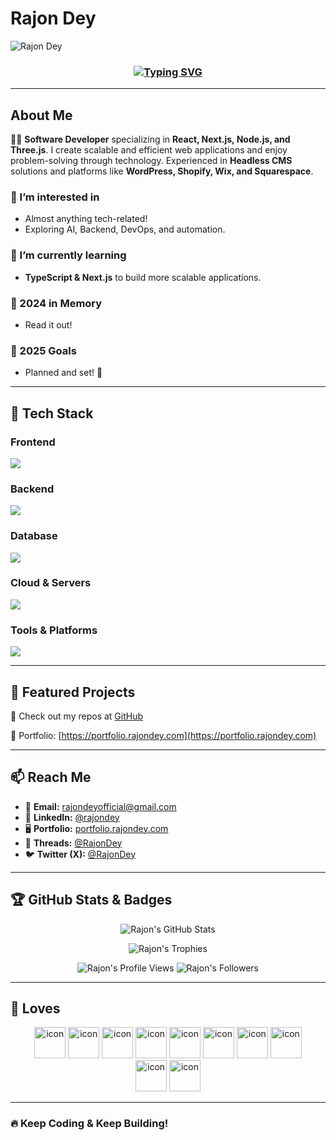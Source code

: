 # Rajon Dey

<img align="center" src="https://github.com/RajonDey/RajonDey/blob/main/img/your-banner-image.png" alt="Rajon Dey" />

<h3 align="center">
  <a href="https://git.io/typing-svg">
    <img src="https://readme-typing-svg.demolab.com?font=Fira+Code&size=24&pause=1000&center=true&vCenter=true&multiline=true&width=460&lines=Hey,+This+is+Rajon+%3C%2F%3E" alt="Typing SVG" />
  </a>
</h3>

---

## About Me

👨‍💻 **Software Developer** specializing in **React, Next.js, Node.js, and Three.js**. I create scalable and efficient web applications and enjoy problem-solving through technology. Experienced in **Headless CMS** solutions and platforms like **WordPress, Shopify, Wix, and Squarespace**.

### 👀 I’m interested in
- Almost anything tech-related!
- Exploring AI, Backend, DevOps, and automation.

### 🌱 I’m currently learning
- **TypeScript & Next.js** to build more scalable applications.

### 📜 2024 in Memory
- Read it out!

### 🎯 2025 Goals
- Planned and set! 🚀

---

## 🔧 Tech Stack

### **Frontend**
<p align="left">
  <a href="https://skillicons.dev">
    <img src="https://skillicons.dev/icons?i=js,ts,react,nextjs,tailwind,redux,materialui" />
  </a>
</p>

### **Backend**
<p align="left">
  <a href="https://skillicons.dev">
    <img src="https://skillicons.dev/icons?i=nodejs,nestjs,prisma,supabase" />
  </a>
</p>

### **Database**
<p align="left">
  <a href="https://skillicons.dev">
    <img src="https://skillicons.dev/icons?i=mongodb,mysql,postgres" />
  </a>
</p>

### **Cloud & Servers**
<p align="left">
  <a href="https://skillicons.dev">
    <img src="https://skillicons.dev/icons?i=aws,gcp,firebase,cloudflare" />
  </a>
</p>

### **Tools & Platforms**
<p align="left">
  <a href="https://skillicons.dev">
    <img src="https://skillicons.dev/icons?i=git,github,docker,vercel,netlify,figma,xd,idea,vscode,postman,linux" />
  </a>
</p>

---

## 🚀 Featured Projects

🔹 Check out my repos at [GitHub](https://github.com/RajonDey)

🔹 Portfolio: [https://portfolio.rajondey.com](https://portfolio.rajondey.com)

---

## 📫 Reach Me

- 📩 **Email:** rajondeyofficial@gmail.com
- 💼 **LinkedIn:** [@rajondey](https://www.linkedin.com/in/rajondey)
- 🖥 **Portfolio:** [portfolio.rajondey.com](https://portfolio.rajondey.com)
- 🔗 **Threads:** [@RajonDey](https://www.threads.net/@rajjon.dey)
- 🐦 **Twitter (X):** [@RajonDey](https://twitter.com/RajonDey)

---

## 🏆 GitHub Stats & Badges

<p align="center">
  <img src="https://github-readme-stats.vercel.app/api?username=RajonDey&show_icons=true&theme=radical" alt="Rajon's GitHub Stats" />
</p>

<p align="center">
  <img src="https://github-profile-trophy.vercel.app/?username=RajonDey&theme=dracula&margin-w=15" alt="Rajon's Trophies" />
</p>

<p align="center">
  <img src="https://komarev.com/ghpvc/?username=RajonDey&label=Profile%20Views&color=blue&style=flat" alt="Rajon's Profile Views" />
  <img src="https://img.shields.io/github/followers/RajonDey?label=Followers&style=social" alt="Rajon's Followers" />
</p>

---

## 🎨 Loves

<div align="center">
  <img src="https://techstack-generator.vercel.app/js-icon.svg" alt="icon" width="50" height="50" />
  <img src="https://techstack-generator.vercel.app/react-icon.svg" alt="icon" width="50" height="50" />
  <img src="https://techstack-generator.vercel.app/prettier-icon.svg" alt="icon" width="50" height="50" />
  <img src="https://techstack-generator.vercel.app/sass-icon.svg" alt="icon" width="50" height="50" />
  <img src="https://techstack-generator.vercel.app/mysql-icon.svg" alt="icon" width="50" height="50" />
  <img src="https://techstack-generator.vercel.app/redux-icon.svg" alt="icon" width="50" height="50" />
  <img src="https://techstack-generator.vercel.app/aws-icon.svg" alt="icon" width="50" height="50" />
  <img src="https://techstack-generator.vercel.app/python-icon.svg" alt="icon" width="50" height="50" />
</div>

<div align="center">
  <img src="https://techstack-generator.vercel.app/docker-icon.svg" alt="icon" width="50" height="50" />
  <img src="https://techstack-generator.vercel.app/github-icon.svg" alt="icon" width="50" height="50" />
</div>

---

### 🔥 Keep Coding & Keep Building!

